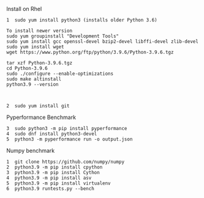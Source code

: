 Install on Rhel 

    1  sudo yum install python3 (installs older Python 3.6)
    
    To install newer version
    sudo yum groupinstall "Development Tools"
    sudo yum install gcc openssl-devel bzip2-devel libffi-devel zlib-devel
    sudo yum install wget
    wget https://www.python.org/ftp/python/3.9.6/Python-3.9.6.tgz
    
    tar xzf Python-3.9.6.tgz
    cd Python-3.9.6
    sudo ./configure --enable-optimizations
    sudo make altinstall
    python3.9 --version
    

    
    2  sudo yum install git
    
Pyperformance Benchmark
    
    3  sudo python3 -m pip install pyperformance
    4  sudo dnf install python3-devel
    5  python3 -m pyperformance run -o output.json

Numpy benchmark

    1  git clone https://github.com/numpy/numpy
    2  python3.9 -m pip install cpython
    3  python3.9 -m pip install Cython
    4  python3.9 -m pip install asv
    5  python3.9 -m pip install virtualenv
    6  python3.9 runtests.py --bench 
